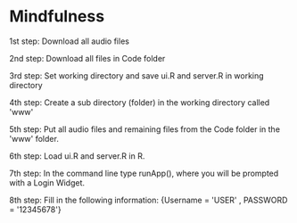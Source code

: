 # Mindfulness

1st step: Download all audio files

2nd step: Download all files in Code folder 

3rd step: Set working directory and save ui.R and server.R in working directory

4th step: Create a sub directory (folder) in the working directory called 'www'

5th step: Put all audio files and remaining files from the Code folder in the 'www' folder.

6th step: Load ui.R and server.R in R.

7th step: In the command line type runApp(), where you will be prompted with a Login Widget.

8th step: Fill in the following information: {Username = 'USER' , PASSWORD = '12345678'}
